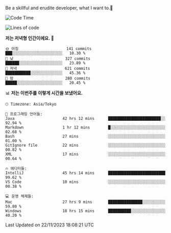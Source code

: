 Be a skillful and erudite developer, what I want to.👶

<!--START_SECTION:waka-->
![Code Time](http://img.shields.io/badge/Code%20Time-220%20hrs%2017%20mins-blue)

![Lines of code](https://img.shields.io/badge/%EC%A0%80%EB%8A%94%20%EC%97%AC%ED%83%9C%EA%B9%8C%EC%A7%80%20-733.9%20thousand%20%EC%A4%84%EC%9D%98%20%EC%BD%94%EB%93%9C%EB%A5%BC%20%EC%9E%91%EC%84%B1%ED%96%88%EC%96%B4%EC%9A%94.-blue)

**저는 저녁형 인간이에요. 🦉** 

```text
🌞 아침                     141 commits         ███░░░░░░░░░░░░░░░░░░░░░░   10.30 % 
🌆 낮　                     327 commits         ██████░░░░░░░░░░░░░░░░░░░   23.89 % 
🌃 저녁                     621 commits         ███████████░░░░░░░░░░░░░░   45.36 % 
🌙 밤　                     280 commits         █████░░░░░░░░░░░░░░░░░░░░   20.45 % 
```


📊 **저는 이번주를 이렇게 시간을 보냈어요.** 

```text
🕑︎ Timezone: Asia/Tokyo

💬 프로그래밍 언어들: 
Java                     42 hrs 12 mins      ███████████████████████░░   92.94 % 
Markdown                 1 hr 12 mins        █░░░░░░░░░░░░░░░░░░░░░░░░   02.68 % 
Bash                     27 mins             ░░░░░░░░░░░░░░░░░░░░░░░░░   01.00 % 
GitIgnore file           22 mins             ░░░░░░░░░░░░░░░░░░░░░░░░░   00.82 % 
XML                      17 mins             ░░░░░░░░░░░░░░░░░░░░░░░░░   00.64 % 

🔥 에디터들: 
IntelliJ                 45 hrs 14 mins      █████████████████████████   99.62 % 
VS Code                  10 mins             ░░░░░░░░░░░░░░░░░░░░░░░░░   00.38 % 

💻 운영 체제들: 
Mac                      27 hrs 9 mins       ███████████████░░░░░░░░░░   59.80 % 
Windows                  18 hrs 15 mins      ██████████░░░░░░░░░░░░░░░   40.20 % 
```


 Last Updated on 22/11/2023 18:08:21 UTC
<!--END_SECTION:waka-->
